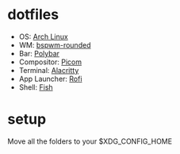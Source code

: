 # dotfiles

* OS: [Arch Linux](https://archlinux.org/)
* WM: [bspwm-rounded](https://github.com/phuhl/bspwm-rounded)
* Bar: [Polybar](https://github.com/polybar/polybar)
* Compositor: [Picom](https://github.com/yshui/picom)
* Terminal: [Alacritty](https://github.com/alacritty/alacritty)
* App Launcher: [Rofi](https://davatorium/rofi)
* Shell: [Fish](https://fishshell.com/)

# setup

Move all the folders to your $XDG_CONFIG_HOME
